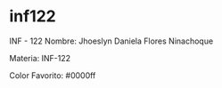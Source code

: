 # inf122
INF - 122
Nombre: Jhoeslyn Daniela Flores Ninachoque

Materia: INF-122

Color Favorito:  #0000ff
